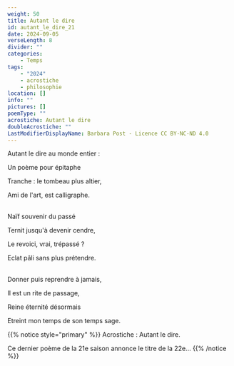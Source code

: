 ```yaml
---
weight: 50
title: Autant le dire
id: autant_le_dire_21
date: 2024-09-05
verseLength: 8
divider: ""
categories:
    - Temps
tags:
    - "2024"
    - acrostiche
    - philosophie
location: []
info: ""
pictures: []
poemType: ""
acrostiche: Autant le dire
doubleAcrostiche: ""
LastModifierDisplayName: Barbara Post - Licence CC BY-NC-ND 4.0
---
```

Autant le dire au monde entier :

Un poème pour épitaphe

Tranche : le tombeau plus altier,

Ami de l'art, est calligraphe.

 \
Naïf souvenir du passé

Ternit jusqu'à devenir cendre,

Le revoici, vrai, trépassé ?

Eclat pâli sans plus prétendre.

 \
Donner puis reprendre à jamais,

Il est un rite de passage,

Reine éternité désormais

Etreint mon temps de son temps sage.


<!-- FM:Snippet:Start data:{"id":"_simpleNotice","fields":[{"name":"content","value":"Acrostiche : Autant le dire"}]} -->
{{% notice style="primary" %}}
Acrostiche : Autant le dire.

Ce dernier poème de la 21e saison annonce le titre de la 22e...
{{% /notice %}}
<!-- FM:Snippet:End -->